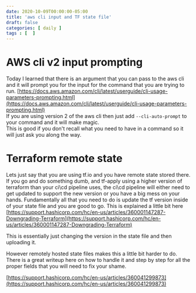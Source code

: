 ```yaml
---
date: 2020-10-09T00:00:00-05:00
title: 'aws cli input and TF state file'
draft: false
categories: [ daily ]
tags : [  ]
---
```

# AWS cli v2 input prompting
Today I learned that there is an argument that you can pass to the aws cli and it will prompt you for the input for the command that you are trying to run. 
[https://docs.aws.amazon.com/cli/latest/userguide/cli-usage-parameters-prompting.html](https://docs.aws.amazon.com/cli/latest/userguide/cli-usage-parameters-prompting.html)  
If you are using version 2 of the aws cli then just add  `--cli-auto-prompt`  to your command and it will make magic.  
This is good if you don't recall what you need to have in a command so it will just ask you along the way.

# Terraform remote state
Lets just say that you are using tf.io and you have remote state stored there.   If you go and do something dumb, and tf-apply using a higher version of terraform than your ci\cd pipeline uses, the ci\cd pipeline will either need to get updated to support the new version or you have a big mess on your hands. Fundamentally all that you need to do is update the tf version inside of your state file and you are good to go.
This is explained a little bit here  [https://support.hashicorp.com/hc/en-us/articles/360001147287-Downgrading-Terraform](https://support.hashicorp.com/hc/en-us/articles/360001147287-Downgrading-Terraform)

This is essentially just changing the version in the state file and then uploading it. 

However remotely hosted state files makes this a little bit harder to do.  There is a great writeup here on how to handle it and step by step for all the proper fields that you will need to fix your shame.  

[https://support.hashicorp.com/hc/en-us/articles/360041299873](https://support.hashicorp.com/hc/en-us/articles/360041299873)
